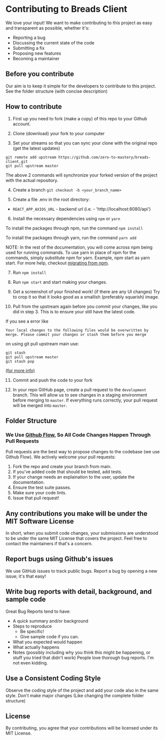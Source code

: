 # Contributing to Breads Client

We love your input! We want to make contributing to this project as easy and transparent as possible, whether it's:

- Reporting a bug
- Discussing the current state of the code
- Submitting a fix
- Proposing new features
- Becoming a maintainer

## Before you contribute

Our aim is to keep it simple for the developers to contribute to this project. See the folder structure (with concise description)

## How to contribute

1. First up you need to fork (make a copy) of this repo to your Github account.

2. Clone (download) your fork to your computer

3. Set your streams so that you can sync your clone with the original repo (get the latest updates)

```
git remote add upstream https://github.com/zero-to-mastery/breads-client.git
git pull upstream master
```

The above 2 commands will synchronize your forked version of the project with the actual repository.

4. Create a branch `git checkout -b <your_branch_name>`

5. Create a file .env in the root directory:

- `REACT_APP_AXIOS_URL` - backend url (i.e. - 'http://localhost:8080/api')

6. Install the necessary dependencies using `npm` or `yarn`

To install the packages through npm, run the command `npm install`

To install the packages through yarn, run the command `yarn add`

NOTE: In the rest of the documentation, you will come across npm being used for running commands. To use yarn in place of npm for the commands, simply substitute npm for yarn. Example, npm start as yarn start. For more help, checkout [migrating from npm](https://classic.yarnpkg.com/en/docs/migrating-from-npm/).

7. Run `npm install`

8. Run `npm start` and start making your changes.

9. Get a screenshot of your finished work! (if there are any UI changes) Try to crop it so that it looks good as a smallish (preferably squarish) image.

10. Pull from the upstream again before you commit your changes, like you did in step 3. This is to ensure your still have the latest code.

If you see a error like

`Your local changes to the following files would be overwritten by merge. Please commit your changes or stash them before you merge`

on using git pull upstream main use:

```
git stash
git pull upstream master
git stash pop
```

[(for more info)](https://bluecast.tech/blog/git-stash/)

11. Commit and push the code to your fork

12.  In your repo GitHub page, create a pull request to the `development` branch. This will allow us to see changes in a staging environment before merging to `master`. If everything runs correctly, your pull request will be merged into `master`.

## Folder Structure

### We Use [Github Flow](https://guides.github.com/introduction/flow/index.html), So All Code Changes Happen Through Pull Requests

Pull requests are the best way to propose changes to the codebase (we use Github Flow). We actively welcome your pull requests:

1. Fork the repo and create your branch from main.
2. If you've added code that should be tested, add tests.
3. If your change needs an explaination to the user, update the documentation.
4. Ensure the test suite passes.
5. Make sure your code lints.
6. Issue that pull request!

## Any contributions you make will be under the MIT Software License

In short, when you submit code changes, your submissions are understood to be under the same MIT License that covers the project. Feel free to contact the maintainers if that's a concern.

## Report bugs using Github's issues

We use GitHub issues to track public bugs. Report a bug by opening a new issue; it's that easy!

## Write bug reports with detail, background, and sample code

Great Bug Reports tend to have:

- A quick summary and/or background
- Steps to reproduce
  - Be specific!
  - Give sample code if you can.
- What you expected would happen
- What actually happens
- Notes (possibly including why you think this might be happening, or stuff you tried that didn't work)
People love thorough bug reports. I'm not even kidding.

## Use a Consistent Coding Style
Observe the coding style of the project and add your code also in the same style. Don't make major changes (Like changing the complete folder structure)

## License
By contributing, you agree that your contributions will be licensed under its MIT License.